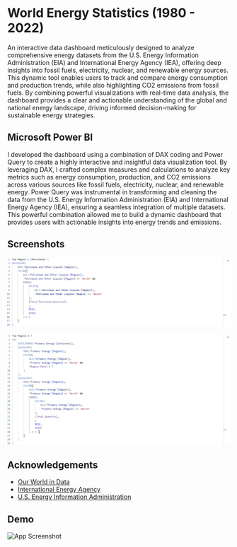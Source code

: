 

# World Energy Statistics (1980 - 2022)

An interactive data dashboard meticulously designed to analyze comprehensive energy datasets from the U.S. Energy Information Administration (EIA) and International Energy Agency (IEA), offering deep insights into fossil fuels, electricity, nuclear, and renewable energy sources. This dynamic tool enables users to track and compare energy consumption and production trends, while also highlighting CO2 emissions from fossil fuels. By combining powerful visualizations with real-time data analysis, the dashboard provides a clear and actionable understanding of the global and national energy landscape, driving informed decision-making for sustainable energy strategies.




## Microsoft Power BI

I developed the dashboard using a combination of DAX coding and Power Query to create a highly interactive and insightful data visualization tool. By leveraging DAX, I crafted complex measures and calculations to analyze key metrics such as energy consumption, production, and CO2 emissions across various sources like fossil fuels, electricity, nuclear, and renewable energy. Power Query was instrumental in transforming and cleaning the data from the U.S. Energy Information Administration (EIA) and International Energy Agency (IEA), ensuring a seamless integration of multiple datasets. This powerful combination allowed me to build a dynamic dashboard that provides users with actionable insights into energy trends and emissions.


## Screenshots

![App Screenshot](https://github.com/Suman-Adhikary/World-Energy-Outlook/blob/main/Dashboard/DAX/Screenshot%202024-10-03%20093410.png)

![App Screenshot](https://github.com/Suman-Adhikary/World-Energy-Outlook/blob/main/Dashboard/DAX/Screenshot%202024-10-03%20093616.png)


## Acknowledgements

 - [Our World in Data](https://ourworldindata.org/grapher/co2-emissions-vs-gdp)
 - [International Energy Agency](https://www.iea.org/)
 - [U.S. Energy Information Administration](https://www.eia.gov/)


## Demo

![App Screenshot](https://github.com/Suman-Adhikary/World-Energy-Outlook/blob/main/Dashboard/Others/All.jpg)

